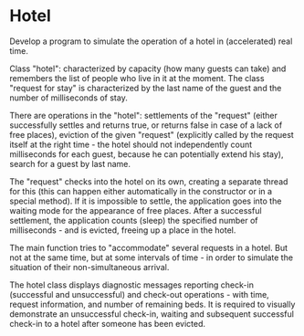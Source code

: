 # Hotel
Develop a program to simulate the operation of a hotel in (accelerated) real time.<br/>

Class "hotel": characterized by capacity (how many guests can take) and remembers the list of people who live in it at the moment. The class "request for stay" is characterized by the last name of the guest and the number of milliseconds of stay.<br/>

There are operations in the "hotel": settlements of the "request" (either successfully settles and returns true, or returns false in case of a lack of free places), eviction of the given "request" (explicitly called by the request itself at the right time - the hotel should not independently count milliseconds for each guest, because he can potentially extend his stay), search for a guest by last name.<br/>

The "request" checks into the hotel on its own, creating a separate thread for this (this can happen either automatically in the constructor or in a special method). If it is impossible to settle, the application goes into the waiting mode for the appearance of free places. After a successful settlement, the application counts (sleep) the specified number of milliseconds - and is evicted, freeing up a place in the hotel.<br/>

The main function tries to "accommodate" several requests in a hotel. But not at the same time, but at some intervals of time - in order to simulate the situation of their non-simultaneous arrival.<br/>

The hotel class displays diagnostic messages reporting check-in (successful and unsuccessful) and check-out operations - with time, request information, and number of remaining beds. It is required to visually demonstrate an unsuccessful check-in, waiting and subsequent successful check-in to a hotel after someone has been evicted.<br/>
